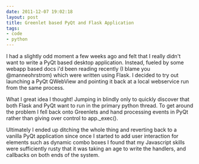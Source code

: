 ```yaml
---
date: 2011-12-07 19:02:18
layout: post
title: Greenlet based PyQt and Flask Application
tags:
- code
- python
---
```


I had a slightly odd moment a few weeks ago and felt that I really didn't want to write a PyQt based desktop application.
Instead, fueled by some webapp based docs i'd been reading recently (I blame you @manneohrstrom) which were written using Flask. I decided to try out launching a PyQt QWebView and pointing it back at a local webservice run from the same process.

What I great idea I thought! Jumping in blindly only to quickly discover that both Flask and PyQt want to run in the primary python thread. To get around the problem I fell back onto Greenlets and hand processing events in PyQt rather than giving over control to app.\_exec\(\).

Ultimately I ended up ditching the whole thing and reverting back to a vanilla
PyQt application since once I started to add user interaction for elements such
as dynamic combo boxes I found that my Javascript skills were sufficiently rusty
that it was taking an age to write the handlers, and callbacks on both ends of
the system.

<script src="https://gist.github.com/1358794.js"> </script>
